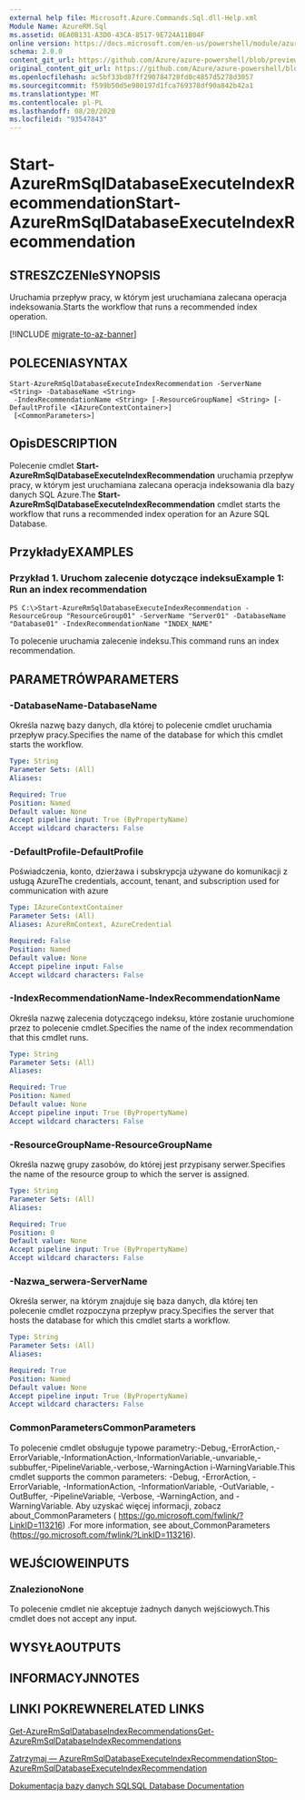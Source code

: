 ```yaml
---
external help file: Microsoft.Azure.Commands.Sql.dll-Help.xml
Module Name: AzureRM.Sql
ms.assetid: 0EA0B131-A3D0-43CA-8517-9E724A11B04F
online version: https://docs.microsoft.com/en-us/powershell/module/azurerm.sql/start-azurermsqldatabaseexecuteindexrecommendation
schema: 2.0.0
content_git_url: https://github.com/Azure/azure-powershell/blob/preview/src/ResourceManager/Sql/Commands.Sql/help/Start-AzureRmSqlDatabaseExecuteIndexRecommendation.md
original_content_git_url: https://github.com/Azure/azure-powershell/blob/preview/src/ResourceManager/Sql/Commands.Sql/help/Start-AzureRmSqlDatabaseExecuteIndexRecommendation.md
ms.openlocfilehash: ac5bf33bd87ff290784728fd0c4857d5278d3057
ms.sourcegitcommit: f599b50d5e980197d1fca769378df90a842b42a1
ms.translationtype: MT
ms.contentlocale: pl-PL
ms.lasthandoff: 08/20/2020
ms.locfileid: "93547843"
---
```

# <span data-ttu-id="c8eaf-101">Start-AzureRmSqlDatabaseExecuteIndexRecommendation</span><span class="sxs-lookup"><span data-stu-id="c8eaf-101">Start-AzureRmSqlDatabaseExecuteIndexRecommendation</span></span>

## <span data-ttu-id="c8eaf-102">STRESZCZENIe</span><span class="sxs-lookup"><span data-stu-id="c8eaf-102">SYNOPSIS</span></span>
<span data-ttu-id="c8eaf-103">Uruchamia przepływ pracy, w którym jest uruchamiana zalecana operacja indeksowania.</span><span class="sxs-lookup"><span data-stu-id="c8eaf-103">Starts the workflow that runs a recommended index operation.</span></span>

[!INCLUDE [migrate-to-az-banner](../../includes/migrate-to-az-banner.md)]

## <span data-ttu-id="c8eaf-104">POLECENIA</span><span class="sxs-lookup"><span data-stu-id="c8eaf-104">SYNTAX</span></span>

```
Start-AzureRmSqlDatabaseExecuteIndexRecommendation -ServerName <String> -DatabaseName <String>
 -IndexRecommendationName <String> [-ResourceGroupName] <String> [-DefaultProfile <IAzureContextContainer>]
 [<CommonParameters>]
```

## <span data-ttu-id="c8eaf-105">Opis</span><span class="sxs-lookup"><span data-stu-id="c8eaf-105">DESCRIPTION</span></span>
<span data-ttu-id="c8eaf-106">Polecenie cmdlet **Start-AzureRmSqlDatabaseExecuteIndexRecommendation** uruchamia przepływ pracy, w którym jest uruchamiana zalecana operacja indeksowania dla bazy danych SQL Azure.</span><span class="sxs-lookup"><span data-stu-id="c8eaf-106">The **Start-AzureRmSqlDatabaseExecuteIndexRecommendation** cmdlet starts the workflow that runs a recommended index operation for an Azure SQL Database.</span></span>

## <span data-ttu-id="c8eaf-107">Przykłady</span><span class="sxs-lookup"><span data-stu-id="c8eaf-107">EXAMPLES</span></span>

### <span data-ttu-id="c8eaf-108">Przykład 1. Uruchom zalecenie dotyczące indeksu</span><span class="sxs-lookup"><span data-stu-id="c8eaf-108">Example 1: Run an index recommendation</span></span>
```
PS C:\>Start-AzureRmSqlDatabaseExecuteIndexRecommendation -ResourceGroup "ResourceGroup01" -ServerName "Server01" -DatabaseName "Database01" -IndexRecommendationName "INDEX_NAME"
```

<span data-ttu-id="c8eaf-109">To polecenie uruchamia zalecenie indeksu.</span><span class="sxs-lookup"><span data-stu-id="c8eaf-109">This command runs an index recommendation.</span></span>

## <span data-ttu-id="c8eaf-110">PARAMETRÓW</span><span class="sxs-lookup"><span data-stu-id="c8eaf-110">PARAMETERS</span></span>

### <span data-ttu-id="c8eaf-111">-DatabaseName</span><span class="sxs-lookup"><span data-stu-id="c8eaf-111">-DatabaseName</span></span>
<span data-ttu-id="c8eaf-112">Określa nazwę bazy danych, dla której to polecenie cmdlet uruchamia przepływ pracy.</span><span class="sxs-lookup"><span data-stu-id="c8eaf-112">Specifies the name of the database for which this cmdlet starts the workflow.</span></span>

```yaml
Type: String
Parameter Sets: (All)
Aliases:

Required: True
Position: Named
Default value: None
Accept pipeline input: True (ByPropertyName)
Accept wildcard characters: False
```

### <span data-ttu-id="c8eaf-113">-DefaultProfile</span><span class="sxs-lookup"><span data-stu-id="c8eaf-113">-DefaultProfile</span></span>
<span data-ttu-id="c8eaf-114">Poświadczenia, konto, dzierżawa i subskrypcja używane do komunikacji z usługą Azure</span><span class="sxs-lookup"><span data-stu-id="c8eaf-114">The credentials, account, tenant, and subscription used for communication with azure</span></span>

```yaml
Type: IAzureContextContainer
Parameter Sets: (All)
Aliases: AzureRmContext, AzureCredential

Required: False
Position: Named
Default value: None
Accept pipeline input: False
Accept wildcard characters: False
```

### <span data-ttu-id="c8eaf-115">-IndexRecommendationName</span><span class="sxs-lookup"><span data-stu-id="c8eaf-115">-IndexRecommendationName</span></span>
<span data-ttu-id="c8eaf-116">Określa nazwę zalecenia dotyczącego indeksu, które zostanie uruchomione przez to polecenie cmdlet.</span><span class="sxs-lookup"><span data-stu-id="c8eaf-116">Specifies the name of the index recommendation that this cmdlet runs.</span></span>

```yaml
Type: String
Parameter Sets: (All)
Aliases:

Required: True
Position: Named
Default value: None
Accept pipeline input: True (ByPropertyName)
Accept wildcard characters: False
```

### <span data-ttu-id="c8eaf-117">-ResourceGroupName</span><span class="sxs-lookup"><span data-stu-id="c8eaf-117">-ResourceGroupName</span></span>
<span data-ttu-id="c8eaf-118">Określa nazwę grupy zasobów, do której jest przypisany serwer.</span><span class="sxs-lookup"><span data-stu-id="c8eaf-118">Specifies the name of the resource group to which the server is assigned.</span></span>

```yaml
Type: String
Parameter Sets: (All)
Aliases:

Required: True
Position: 0
Default value: None
Accept pipeline input: True (ByPropertyName)
Accept wildcard characters: False
```

### <span data-ttu-id="c8eaf-119">-Nazwa_serwera</span><span class="sxs-lookup"><span data-stu-id="c8eaf-119">-ServerName</span></span>
<span data-ttu-id="c8eaf-120">Określa serwer, na którym znajduje się baza danych, dla której ten polecenie cmdlet rozpoczyna przepływ pracy.</span><span class="sxs-lookup"><span data-stu-id="c8eaf-120">Specifies the server that hosts the database for which this cmdlet starts a workflow.</span></span>

```yaml
Type: String
Parameter Sets: (All)
Aliases:

Required: True
Position: Named
Default value: None
Accept pipeline input: True (ByPropertyName)
Accept wildcard characters: False
```

### <span data-ttu-id="c8eaf-121">CommonParameters</span><span class="sxs-lookup"><span data-stu-id="c8eaf-121">CommonParameters</span></span>
<span data-ttu-id="c8eaf-122">To polecenie cmdlet obsługuje typowe parametry:-Debug,-ErrorAction,-ErrorVariable,-InformationAction,-InformationVariable,-unvariable,-subbuffer,-PipelineVariable,-verbose,-WarningAction i-WarningVariable.</span><span class="sxs-lookup"><span data-stu-id="c8eaf-122">This cmdlet supports the common parameters: -Debug, -ErrorAction, -ErrorVariable, -InformationAction, -InformationVariable, -OutVariable, -OutBuffer, -PipelineVariable, -Verbose, -WarningAction, and -WarningVariable.</span></span> <span data-ttu-id="c8eaf-123">Aby uzyskać więcej informacji, zobacz about_CommonParameters ( https://go.microsoft.com/fwlink/?LinkID=113216) .</span><span class="sxs-lookup"><span data-stu-id="c8eaf-123">For more information, see about_CommonParameters (https://go.microsoft.com/fwlink/?LinkID=113216).</span></span>

## <span data-ttu-id="c8eaf-124">WEJŚCIOWE</span><span class="sxs-lookup"><span data-stu-id="c8eaf-124">INPUTS</span></span>

### <span data-ttu-id="c8eaf-125">Znaleziono</span><span class="sxs-lookup"><span data-stu-id="c8eaf-125">None</span></span>
<span data-ttu-id="c8eaf-126">To polecenie cmdlet nie akceptuje żadnych danych wejściowych.</span><span class="sxs-lookup"><span data-stu-id="c8eaf-126">This cmdlet does not accept any input.</span></span>

## <span data-ttu-id="c8eaf-127">WYSYŁA</span><span class="sxs-lookup"><span data-stu-id="c8eaf-127">OUTPUTS</span></span>

## <span data-ttu-id="c8eaf-128">INFORMACYJN</span><span class="sxs-lookup"><span data-stu-id="c8eaf-128">NOTES</span></span>

## <span data-ttu-id="c8eaf-129">LINKI POKREWNE</span><span class="sxs-lookup"><span data-stu-id="c8eaf-129">RELATED LINKS</span></span>

[<span data-ttu-id="c8eaf-130">Get-AzureRmSqlDatabaseIndexRecommendations</span><span class="sxs-lookup"><span data-stu-id="c8eaf-130">Get-AzureRmSqlDatabaseIndexRecommendations</span></span>](./Get-AzureRmSqlDatabaseIndexRecommendations.md)

[<span data-ttu-id="c8eaf-131">Zatrzymaj — AzureRmSqlDatabaseExecuteIndexRecommendation</span><span class="sxs-lookup"><span data-stu-id="c8eaf-131">Stop-AzureRmSqlDatabaseExecuteIndexRecommendation</span></span>](./Stop-AzureRmSqlDatabaseExecuteIndexRecommendation.md)

[<span data-ttu-id="c8eaf-132">Dokumentacja bazy danych SQL</span><span class="sxs-lookup"><span data-stu-id="c8eaf-132">SQL Database Documentation</span></span>](https://docs.microsoft.com/azure/sql-database/)


